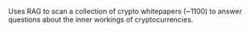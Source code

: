 Uses RAG to scan a collection of crypto whitepapers (~1100) to answer questions about the inner workings of cryptocurrencies.


